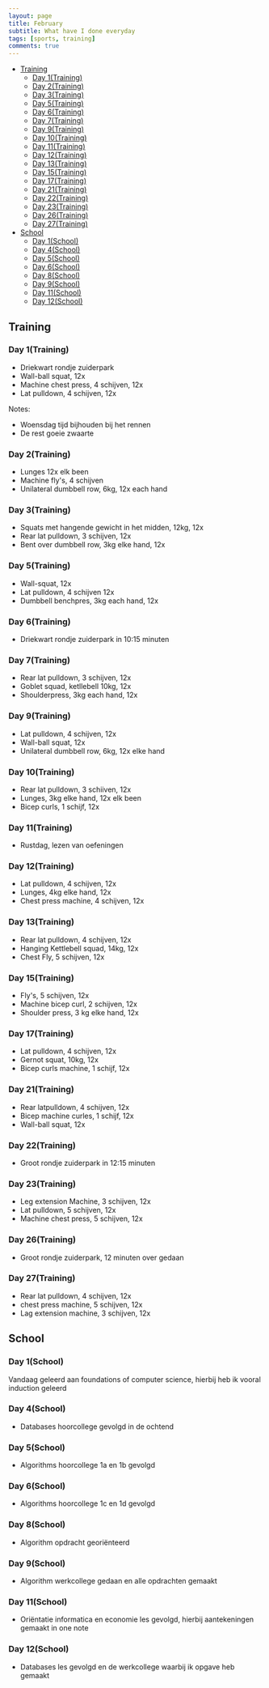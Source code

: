 ```yaml
---
layout: page
title: February
subtitle: What have I done everyday
tags: [sports, training]
comments: true
---
```


<!-- TOC -->

- [Training](#training)
  - [Day 1(Training)](#day-1training)
  - [Day 2(Training)](#day-2training)
  - [Day 3(Training)](#day-3training)
  - [Day 5(Training)](#day-5training)
  - [Day 6(Training)](#day-6training)
  - [Day 7(Training)](#day-7training)
  - [Day 9(Training)](#day-9training)
  - [Day 10(Training)](#day-10training)
  - [Day 11(Training)](#day-11training)
  - [Day 12(Training)](#day-12training)
  - [Day 13(Training)](#day-13training)
  - [Day 15(Training)](#day-15training)
  - [Day 17(Training)](#day-17training)
  - [Day 21(Training)](#day-21training)
  - [Day 22(Training)](#day-22training)
  - [Day 23(Training)](#day-23training)
  - [Day 26(Training)](#day-26training)
  - [Day 27(Training)](#day-27training)
- [School](#school)
  - [Day 1(School)](#day-1school)
  - [Day 4(School)](#day-4school)
  - [Day 5(School)](#day-5school)
  - [Day 6(School)](#day-6school)
  - [Day 8(School)](#day-8school)
  - [Day 9(School)](#day-9school)
  - [Day 11(School)](#day-11school)
  - [Day 12(School)](#day-12school)

<!-- /TOC -->

## Training

### Day 1(Training)

- Driekwart rondje zuiderpark
- Wall-ball squat, 12x
- Machine chest press, 4 schijven, 12x
- Lat pulldown, 4 schijven, 12x

Notes:  

- Woensdag tijd bijhouden bij het rennen
- De rest goeie zwaarte

### Day 2(Training)

- Lunges 12x elk been
- Machine fly's, 4 schijven
- Unilateral dumbbell row, 6kg, 12x each hand

### Day 3(Training)

- Squats met hangende gewicht in het midden, 12kg, 12x
- Rear lat pulldown, 3 schijven, 12x
- Bent over dumbbell row, 3kg elke hand, 12x

### Day 5(Training)

- Wall-squat, 12x
- Lat pulldown, 4 schijven 12x
- Dumbbell benchpres, 3kg each hand, 12x

### Day 6(Training)

- Driekwart rondje zuiderpark in 10:15 minuten
  
### Day 7(Training)

- Rear lat pulldown, 3 schijven, 12x
- Goblet squad, ketllebell 10kg, 12x
- Shoulderpress, 3kg each hand, 12x

### Day 9(Training)

- Lat pulldown, 4 schijven, 12x
- Wall-ball squat, 12x
- Unilateral dumbbell row, 6kg, 12x elke hand

### Day 10(Training)

- Rear lat pulldown, 3 schiiven, 12x
- Lunges, 3kg elke hand, 12x elk been
- Bicep curls, 1 schijf, 12x

### Day 11(Training)

- Rustdag, lezen van oefeningen

### Day 12(Training)

- Lat pulldown, 4 schijven, 12x
- Lunges, 4kg elke hand, 12x
- Chest press machine, 4 schijven, 12x

### Day 13(Training)

- Rear lat pulldown, 4 schijven, 12x
- Hanging Kettlebell squad, 14kg, 12x
- Chest Fly, 5 schijven, 12x

### Day 15(Training)

- Fly's, 5 schijven, 12x
- Machine bicep curl, 2 schijven, 12x
- Shoulder press, 3 kg elke hand, 12x

### Day 17(Training)

- Lat pulldown, 4 schijven, 12x
- Gernot squat, 10kg, 12x
- Bicep curls machine, 1 schijf, 12x

### Day 21(Training)

- Rear latpulldown, 4 schijven, 12x
- Bicep machine curles, 1 schijf, 12x
- Wall-ball squat, 12x

### Day 22(Training)

- Groot rondje zuiderpark in 12:15 minuten

### Day 23(Training)

- Leg extension Machine, 3 schijven, 12x
- Lat pulldown, 5 schijven, 12x
- Machine chest press, 5 schijven, 12x

### Day 26(Training)

- Groot rondje zuiderpark, 12 minuten over gedaan

### Day 27(Training)

- Rear lat pulldown, 4 schijven, 12x
- chest press machine, 5 schijven, 12x
- Lag extension machine, 3 schijven, 12x

## School

### Day 1(School)

Vandaag geleerd aan foundations of computer science, hierbij heb ik vooral induction geleerd

### Day 4(School)

- Databases hoorcollege gevolgd in de ochtend

### Day 5(School)

- Algorithms hoorcollege 1a en 1b gevolgd

### Day 6(School)

- Algorithms hoorcollege 1c en 1d gevolgd

### Day 8(School)

- Algorithm opdracht georiënteerd

### Day 9(School)

- Algorithm werkcollege gedaan en alle opdrachten gemaakt

### Day 11(School)

- Oriëntatie informatica en economie les gevolgd, hierbij aantekeningen gemaakt in one note

### Day 12(School)

- Databases les gevolgd en de werkcollege waarbij ik opgave heb gemaakt